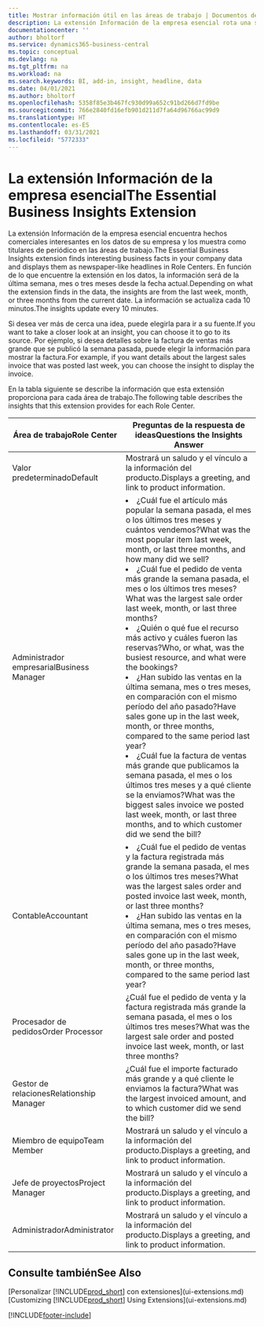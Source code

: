 ```yaml
---
title: Mostrar información útil en las áreas de trabajo | Documentos de Microsoft
description: La extensión Información de la empresa esencial rota una serie de ideas comerciales en las áreas de trabajo.
documentationcenter: ''
author: bholtorf
ms.service: dynamics365-business-central
ms.topic: conceptual
ms.devlang: na
ms.tgt_pltfrm: na
ms.workload: na
ms.search.keywords: BI, add-in, insight, headline, data
ms.date: 04/01/2021
ms.author: bholtorf
ms.openlocfilehash: 5358f85e3b467fc930d99a652c91bd266d7fd9be
ms.sourcegitcommit: 766e2840fd16efb901d211d7fa64d96766ac99d9
ms.translationtype: HT
ms.contentlocale: es-ES
ms.lasthandoff: 03/31/2021
ms.locfileid: "5772333"
---
```

# <a name="the-essential-business-insights-extension"></a><span data-ttu-id="ce555-103">La extensión Información de la empresa esencial</span><span class="sxs-lookup"><span data-stu-id="ce555-103">The Essential Business Insights Extension</span></span>
<span data-ttu-id="ce555-104">La extensión Información de la empresa esencial encuentra hechos comerciales interesantes en los datos de su empresa y los muestra como titulares de periódico en las áreas de trabajo.</span><span class="sxs-lookup"><span data-stu-id="ce555-104">The Essential Business Insights extension finds interesting business facts in your company data and displays them as newspaper-like headlines in Role Centers.</span></span> <span data-ttu-id="ce555-105">En función de lo que encuentre la extensión en los datos, la información será de la última semana, mes o tres meses desde la fecha actual.</span><span class="sxs-lookup"><span data-stu-id="ce555-105">Depending on what the extension finds in the data, the insights are from the last week, month, or three months from the current date.</span></span> <span data-ttu-id="ce555-106">La información se actualiza cada 10 minutos.</span><span class="sxs-lookup"><span data-stu-id="ce555-106">The insights update every 10 minutes.</span></span>  

<span data-ttu-id="ce555-107">Si desea ver más de cerca una idea, puede elegirla para ir a su fuente.</span><span class="sxs-lookup"><span data-stu-id="ce555-107">If you want to take a closer look at an insight, you can choose it to go to its source.</span></span> <span data-ttu-id="ce555-108">Por ejemplo, si desea detalles sobre la factura de ventas más grande que se publicó la semana pasada, puede elegir la información para mostrar la factura.</span><span class="sxs-lookup"><span data-stu-id="ce555-108">For example, if you want details about the largest sales invoice that was posted last week, you can choose the insight to display the invoice.</span></span>

<span data-ttu-id="ce555-109">En la tabla siguiente se describe la información que esta extensión proporciona para cada área de trabajo.</span><span class="sxs-lookup"><span data-stu-id="ce555-109">The following table describes the insights that this extension provides for each Role Center.</span></span>

|<span data-ttu-id="ce555-110">Área de trabajo</span><span class="sxs-lookup"><span data-stu-id="ce555-110">Role Center</span></span>|<span data-ttu-id="ce555-111">Preguntas de la respuesta de ideas</span><span class="sxs-lookup"><span data-stu-id="ce555-111">Questions the Insights Answer</span></span>|
|----|-----|
|<span data-ttu-id="ce555-112">Valor predeterminado</span><span class="sxs-lookup"><span data-stu-id="ce555-112">Default</span></span>|<span data-ttu-id="ce555-113">Mostrará un saludo y el vínculo a la información del producto.</span><span class="sxs-lookup"><span data-stu-id="ce555-113">Displays a greeting, and link to product information.</span></span>|
|<span data-ttu-id="ce555-114">Administrador empresarial</span><span class="sxs-lookup"><span data-stu-id="ce555-114">Business Manager</span></span>|<li> <span data-ttu-id="ce555-115">¿Cuál fue el artículo más popular la semana pasada, el mes o los últimos tres meses y cuántos vendemos?</span><span class="sxs-lookup"><span data-stu-id="ce555-115">What was the most popular item last week, month, or last three months, and how many did we sell?</span></span><br><li> <span data-ttu-id="ce555-116">¿Cuál fue el pedido de venta más grande la semana pasada, el mes o los últimos tres meses?</span><span class="sxs-lookup"><span data-stu-id="ce555-116">What was the largest sale order last week, month, or last three months?</span></span><br><li> <span data-ttu-id="ce555-117">¿Quién o qué fue el recurso más activo y cuáles fueron las reservas?</span><span class="sxs-lookup"><span data-stu-id="ce555-117">Who, or what, was the busiest resource, and what were the bookings?</span></span><br><li> <span data-ttu-id="ce555-118">¿Han subido las ventas en la última semana, mes o tres meses, en comparación con el mismo período del año pasado?</span><span class="sxs-lookup"><span data-stu-id="ce555-118">Have sales gone up in the last week, month, or three months, compared to the same period last year?</span></span><br><li> <span data-ttu-id="ce555-119">¿Cuál fue la factura de ventas más grande que publicamos la semana pasada, el mes o los últimos tres meses y a qué cliente se la enviamos?</span><span class="sxs-lookup"><span data-stu-id="ce555-119">What was the biggest sales invoice we posted last week, month, or last three months, and to which customer did we send the bill?</span></span></li> |
|<span data-ttu-id="ce555-120">Contable</span><span class="sxs-lookup"><span data-stu-id="ce555-120">Accountant</span></span>|<li> <span data-ttu-id="ce555-121">¿Cuál fue el pedido de ventas y la factura registrada más grande la semana pasada, el mes o los últimos tres meses?</span><span class="sxs-lookup"><span data-stu-id="ce555-121">What was the largest sales order and posted invoice last week, month, or last three months?</span></span><br><li> <span data-ttu-id="ce555-122">¿Han subido las ventas en la última semana, mes o tres meses, en comparación con el mismo período del año pasado?</span><span class="sxs-lookup"><span data-stu-id="ce555-122">Have sales gone up in the last week, month, or three months, compared to the same period last year?</span></span> |
|<span data-ttu-id="ce555-123">Procesador de pedidos</span><span class="sxs-lookup"><span data-stu-id="ce555-123">Order Processor</span></span>| <span data-ttu-id="ce555-124">¿Cuál fue el pedido de venta y la factura registrada más grande la semana pasada, el mes o los últimos tres meses?</span><span class="sxs-lookup"><span data-stu-id="ce555-124">What was the largest sale order and posted invoice last week, month, or last three months?</span></span>|
|<span data-ttu-id="ce555-125">Gestor de relaciones</span><span class="sxs-lookup"><span data-stu-id="ce555-125">Relationship Manager</span></span>| <span data-ttu-id="ce555-126">¿Cuál fue el importe facturado más grande y a qué cliente le enviamos la factura?</span><span class="sxs-lookup"><span data-stu-id="ce555-126">What was the largest invoiced amount, and to which customer did we send the bill?</span></span>|
|<span data-ttu-id="ce555-127">Miembro de equipo</span><span class="sxs-lookup"><span data-stu-id="ce555-127">Team Member</span></span>| <span data-ttu-id="ce555-128">Mostrará un saludo y el vínculo a la información del producto.</span><span class="sxs-lookup"><span data-stu-id="ce555-128">Displays a greeting, and link to product information.</span></span>|
|<span data-ttu-id="ce555-129">Jefe de proyectos</span><span class="sxs-lookup"><span data-stu-id="ce555-129">Project Manager</span></span>| <span data-ttu-id="ce555-130">Mostrará un saludo y el vínculo a la información del producto.</span><span class="sxs-lookup"><span data-stu-id="ce555-130">Displays a greeting, and link to product information.</span></span>|
|<span data-ttu-id="ce555-131">Administrador</span><span class="sxs-lookup"><span data-stu-id="ce555-131">Administrator</span></span>| <span data-ttu-id="ce555-132">Mostrará un saludo y el vínculo a la información del producto.</span><span class="sxs-lookup"><span data-stu-id="ce555-132">Displays a greeting, and link to product information.</span></span>|

## <a name="see-also"></a><span data-ttu-id="ce555-133">Consulte también</span><span class="sxs-lookup"><span data-stu-id="ce555-133">See Also</span></span>
<span data-ttu-id="ce555-134">[Personalizar [!INCLUDE[prod_short](includes/prod_short.md)] con extensiones](ui-extensions.md)</span><span class="sxs-lookup"><span data-stu-id="ce555-134">[Customizing [!INCLUDE[prod_short](includes/prod_short.md)] Using Extensions](ui-extensions.md)</span></span>


[!INCLUDE[footer-include](includes/footer-banner.md)]